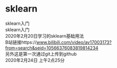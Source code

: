 # sklearn  
sklearn入门  
sklearn入门  
2020年2月20日学习的sklearn基础用法  
B站链接https://www.bilibili.com/video/av17003173?from=search&seid=10566376083819814234  
另外这是第一次通过git上传到github  
2020年2月24日 上午2点25分  
